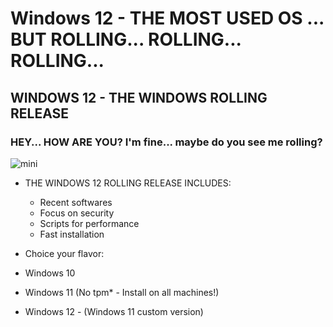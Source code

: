 # Windows 12 - THE MOST USED OS ... BUT ROLLING... ROLLING... ROLLING...
## WINDOWS 12 - THE WINDOWS ROLLING RELEASE 
### HEY... HOW ARE YOU? I'm fine... maybe do you see me rolling? 
![mini](https://user-images.githubusercontent.com/86272521/213594659-531e15db-eab9-46d6-b543-03915a039404.png)

- THE WINDOWS 12 ROLLING RELEASE INCLUDES:
  - Recent softwares
  - Focus on security
  - Scripts for performance
  - Fast installation

- Choice your flavor:
 - Windows 10
 - Windows 11 (No tpm* - Install on all machines!)
 - Windows 12 - (Windows 11 custom version)



